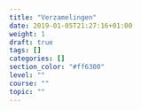 ```yaml
---
title: "Verzamelingen"
date: 2019-01-05T21:27:16+01:00
weight: 1
draft: true
tags: []
categories: []
section_color: "#ff6300"
level: ""
course: ""
topic: ""
---
```


